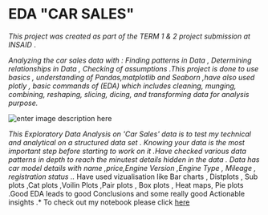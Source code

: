 

# EDA "CAR SALES" 

*This project was created as part of the TERM 1 & 2 project submission at INSAID* .

*Analyzing the car sales data with : Finding patterns in Data , Determining relationships in Data , Checking of assumptions .This project is done to use basics ,  understanding of Pandas,matplotlib and Seaborn ,have also used plotly ,  basic commands of (EDA) which includes cleaning, munging, combining, reshaping, slicing, dicing, and transforming data for analysis purpose.*

![enter image description here](https://a57.foxnews.com/a57.foxnews.com/static.foxnews.com/foxnews.com/content/uploads/2018/09/640/320/1862/1048/sclass-feature.jpg?ve=1&tl=1?ve=1&tl=1)

*This Exploratory Data Analysis on 'Car Sales' data is to test my technical and analytical  on a structured data set . Knowing your data is the most important step before starting to work on it .Have checked various data patterns in depth to reach the minutest details hidden in the data . 
Data has car model details with name ,price,Engine Version ,Engine Type , Mileage , registration status ..*
Have used vizualisation like Bar charts , Distplots , Sub plots ,Cat plots ,Voilin Plots ,Pair plots , Box plots , Heat maps, Pie plots .Good EDA leads to good Conclusions and some really good Actionable insights .* 
To check out my notebook please click [here](https://github.com/BhavnaJadhav/BRJRepository/blob/54958a211c83d75fe2c07e9b98f8e3492aeacf3e/Car_Sales_bnbnetin@gmail.com.ipynb)
